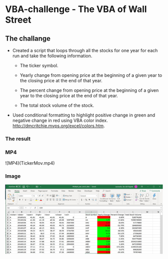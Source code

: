 # VBA-challenge -  The VBA of Wall Street

## The challange

* Created a script that loops through all the stocks for one year for each run and take the following information.

  * The ticker symbol.

  * Yearly change from opening price at the beginning of a given year to the closing price at the end of that year.

  * The percent change from opening price at the beginning of a given year to the closing price at the end of that year.

  * The total stock volume of the stock.
  
* Used conditional formatting to highlight positive change in green and negative change in red using VBA color index. <http://dmcritchie.mvps.org/excel/colors.htm>.

### The result

### MP4
![MP4)(TickerMov.mp4)

### Image
![Image](Images/capture1.JPG)

